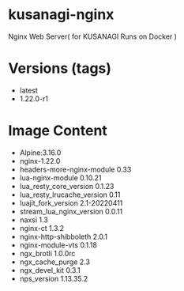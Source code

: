 # kusanagi-nginx

Nginx Web Server( for KUSANAGI Runs on Docker )

# Versions (tags)

- latest
- 1.22.0-r1

# Image Content

- Alpine:3.16.0
- nginx-1.22.0
- headers-more-nginx-module 0.33
- lua-nginx-module 0.10.21
- lua_resty_core_version 0.1.23
- lua_resty_lrucache_version 0.11
- luajit_fork_version 2.1-20220411
- stream_lua_nginx_version 0.0.11
- naxsi 1.3
- nginx-ct 1.3.2
- nginx-http-shibboleth 2.0.1
- nginx-module-vts 0.1.18
- ngx_brotli 1.0.0rc
- ngx_cache_purge 2.3
- ngx_devel_kit 0.3.1
- nps_version 1.13.35.2

